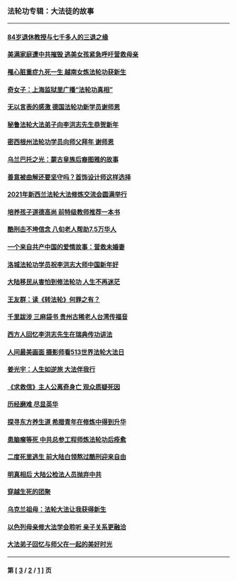 ### 法轮功专辑：大法徒的故事
---
#### [84岁退休教授与七千多人的三退之缘](../../pages/nf1147481/n13796650.md?09240430) 
#### [美满家庭遭中共摧毁 逃美女孩紧急呼吁营救母亲](../../pages/nf1147481/n13792859.md?09240430) 
#### [罹心脏重症九死一生 越南女炼法轮功获新生](../../pages/nf1147481/n13732766.md?09240430) 
#### [奇女子：上海监狱里广播“法轮功真相”](../../pages/nf1147481/n13726443.md?09240430) 
#### [无以言表的感激 德国法轮功新学员谢师恩](../../pages/nf1147481/n13543790.md?09240430) 
#### [秘鲁法轮大法弟子向李洪志先生恭贺新年](../../pages/nf1147481/n13540182.md?09240430) 
#### [密西根州法轮功学员向师父拜年 谢师恩](../../pages/nf1147481/n13538183.md?09240430) 
#### [乌兰巴托之光：蒙古皇族后裔图雅的故事](../../pages/nf1147481/n13155759.md?09240430) 
#### [善意被曲解还要坚守吗？首饰设计师这样选择](../../pages/nf1147481/n13077575.md?09240430) 
#### [2021年新西兰法轮大法修炼交流会圆满举行](../../pages/nf1147481/n13033149.md?09240430) 
#### [培养孩子道德高尚 前特级教师推荐一本书](../../pages/nf1147481/n12938640.md?09240430) 
#### [酷刑击不垮信念 八旬老人帮助7.5万华人](../../pages/nf1147481/n12880712.md?09240430) 
#### [一个来自共产中国的爱情故事：营救未婚妻](../../pages/nf1147481/n12778386.md?09240430) 
#### [洛城法轮功学员祝李洪志大师中国新年好](../../pages/nf1147481/n12724685.md?09240430) 
#### [大陆移民从害怕到修法轮功 人生不再迷茫](../../pages/nf1147481/n12414325.md?09240430) 
#### [王友群：读《转法轮》何罪之有？](../../pages/nf1147481/n12408647.md?09240430) 
#### [千里跋涉 三麻袋书 贵州古稀老人台湾传福音](../../pages/nf1147481/n12198750.md?09240430) 
#### [西方人回忆李洪志先生在瑞典传功讲法](../../pages/nf1147481/n12099607.md?09240430) 
#### [人间最美画面 摄影师看513世界法轮大法日](../../pages/nf1147481/n12094118.md?09240430) 
#### [姜光宇：人生如逆旅 大法伴我行](../../pages/nf1147481/n12088664.md?09240430) 
#### [《求救信》主人公离奇身亡 观众质疑死因](../../pages/nf1147481/n11845215.md?09240430) 
#### [历经磨难 尽显英华](../../pages/nf1147481/n11723297.md?09240430) 
#### [探寻东方养生道 希腊青年在修炼中得到升华](../../pages/nf1147481/n11494502.md?09240430) 
#### [患脑瘤等死 中共总参工程师炼法轮功后痊愈](../../pages/nf1147481/n11466682.md?09240430) 
#### [二度死里逃生 前大陆白领熬过酷刑迎来自由](../../pages/nf1147481/n11368594.md?09240430) 
#### [明真相后 大陆公检法人员抛弃中共](../../pages/nf1147481/n11358618.md?09240430) 
#### [穿越生死的团聚](../../pages/nf1147481/n11258922.md?09240430) 
#### [乌克兰祖母：法轮大法让我获得新生](../../pages/nf1147481/n11269457.md?09240430) 
#### [以色列母亲修大法学会聆听 亲子关系更融洽](../../pages/nf1147481/n11268195.md?09240430) 
#### [大法弟子回忆与师父在一起的美好时光](../../pages/nf1147481/n11267759.md?09240430) 

---
#### 第 [ [3](./3.md?09240430) / [2](./2.md?09240430) / [1](./1.md?09240430) ] 页
